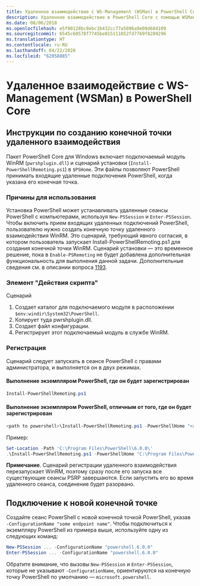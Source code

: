```yaml
---
title: Удаленное взаимодействие с WS-Management (WSMan) в PowerShell Core
description: Удаленное взаимодействие в PowerShell Core с помощью WSMan
ms.date: 08/06/2018
ms.openlocfilehash: e5f00128bc8ebc1b432cc77a5896a9e09d684109
ms.sourcegitcommit: 6545c60578f7745be015111052fd7769f8289296
ms.translationtype: HT
ms.contentlocale: ru-RU
ms.lasthandoff: 04/22/2020
ms.locfileid: "62058885"
---
```

# <a name="ws-management-wsman-remoting-in-powershell-core"></a>Удаленное взаимодействие с WS-Management (WSMan) в PowerShell Core

## <a name="instructions-to-create-a-remoting-endpoint"></a>Инструкции по созданию конечной точки удаленного взаимодействия

Пакет PowerShell Core для Windows включает подключаемый модуль WinRM (`pwrshplugin.dll`) и сценарий установки (`Install-PowerShellRemoting.ps1`) в `$PSHome`.
Эти файлы позволяют PowerShell принимать входящие удаленные подключения PowerShell, когда указана его конечная точка.

### <a name="motivation"></a>Причины для использования

Установка PowerShell может устанавливать удаленные сеансы PowerShell с компьютерами, используя `New-PSSession` и `Enter-PSSession`.
Чтобы включить прием входящих удаленных подключений PowerShell, пользователю нужно создать конечную точку удаленного взаимодействия WinRM.
Это сценарий, требующий явного согласия, в котором пользователь запускает Install-PowerShellRemoting.ps1 для создания конечной точки WinRM.
Сценарий установки — это временное решение, пока в `Enable-PSRemoting` не будет добавлена дополнительная функциональность для выполнения данной задачи.
Дополнительные сведения см. в описании вопроса [1193](https://github.com/PowerShell/PowerShell/issues/1193).

### <a name="script-actions"></a>Элемент "Действия скрипта"

Сценарий

1. Создает каталог для подключаемого модуля в расположении `$env:windir\System32\PowerShell`.
1. Копирует туда pwrshplugin.dll.
1. Создает файл конфигурации.
1. Регистрирует этот подключаемый модуль в службе WinRM.

### <a name="registration"></a>Регистрация

Сценарий следует запускать в сеансе PowerShell с правами администратора, и выполняется он в двух режимах.

#### <a name="executed-by-the-instance-of-powershell-that-it-will-register"></a>Выполнение экземпляром PowerShell, где он будет зарегистрирован

```powershell
Install-PowerShellRemoting.ps1
```

#### <a name="executed-by-another-instance-of-powershell-on-behalf-of-the-instance-that-it-will-register"></a>Выполнение экземпляром PowerShell, отличным от того, где он будет зарегистрирован

```powershell
<path to powershell>\Install-PowerShellRemoting.ps1 -PowerShellHome "<absolute path to the instance's $PSHOME>"
```

Пример:

```powershell
Set-Location -Path 'C:\Program Files\PowerShell\6.0.0\'
.\Install-PowerShellRemoting.ps1 -PowerShellHome "C:\Program Files\PowerShell\6.0.0\"
```

**Примечание**. Сценарий регистрации удаленного взаимодействия перезапускает WinRM, поэтому сразу после его запуска все существующие сеансы PSRP завершаются. Если запустить его во время удаленного сеанса, соединение будет разорвано.

## <a name="how-to-connect-to-the-new-endpoint"></a>Подключение к новой конечной точке

Создайте сеанс PowerShell с новой конечной точкой PowerShell, указав `-ConfigurationName "some endpoint name"`. Чтобы подключиться к экземпляру PowerShell из примера выше, используйте одну из следующих команд:

```powershell
New-PSSession ... -ConfigurationName "powershell.6.0.0"
Enter-PSSession ... -ConfigurationName "powershell.6.0.0"
```

Обратите внимание, что вызовы `New-PSSession` и `Enter-PSSession`, которые не указывают `-ConfigurationName`, ориентируются на конечную точку PowerShell по умолчанию — `microsoft.powershell`.